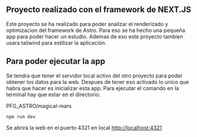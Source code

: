 ## Proyecto realizado con el framework de NEXT.JS
Este proyecto se ha realizado para poder analizar el renderizado y optimizacion del framework de Astro. Para eso se ha hecho una pequeña app para poder hacer un estudio. Ademas de eso este proyecto tambien usara tailwind para estilizar la aplicación.

## Para poder ejecutar la app
Se tendra que tener el servidor local activo del otro proyecto para poder obtener los datos para la web. Despues de tener eso activado lo unico que habra que hacer es inicializar esta app. Para ejecutar el comando en la terminal hay que estar en el directorio:

PFG_ASTRO/magical-mars

    npm run dev

Se abrirá la web en el puerto 4321 en local [http://localhost:4321](http://localhost:4321) 